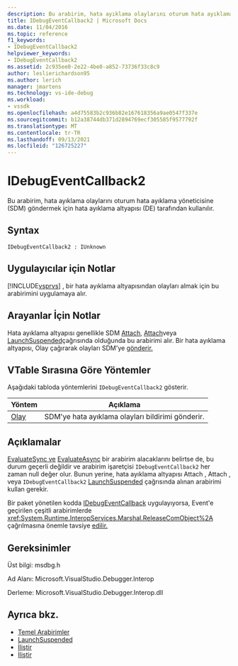 ```yaml
---
description: Bu arabirim, hata ayıklama olaylarını oturum hata ayıklama yöneticisine (SDM) göndermek için hata ayıklama altyapısı (DE) tarafından kullanılır.
title: IDebugEventCallback2 | Microsoft Docs
ms.date: 11/04/2016
ms.topic: reference
f1_keywords:
- IDebugEventCallback2
helpviewer_keywords:
- IDebugEventCallback2
ms.assetid: 2c935ee0-2e22-4be0-a852-73736f33c8c9
author: leslierichardson95
ms.author: lerich
manager: jmartens
ms.technology: vs-ide-debug
ms.workload:
- vssdk
ms.openlocfilehash: a4d75583b2c936b82e167618356a9ae0547f337e
ms.sourcegitcommit: b12a38744db371d2894769ecf305585f9577792f
ms.translationtype: MT
ms.contentlocale: tr-TR
ms.lasthandoff: 09/13/2021
ms.locfileid: "126725227"
---
```

# <a name="idebugeventcallback2"></a>IDebugEventCallback2
Bu arabirim, hata ayıklama olaylarını oturum hata ayıklama yöneticisine (SDM) göndermek için hata ayıklama altyapısı (DE) tarafından kullanılır.

## <a name="syntax"></a>Syntax

```
IDebugEventCallback2 : IUnknown
```

## <a name="notes-for-implementers"></a>Uygulayıcılar için Notlar
 [!INCLUDE[vsprvs](../../../code-quality/includes/vsprvs_md.md)] , bir hata ayıklama altyapısından olayları almak için bu arabirimini uygulamaya alır.

## <a name="notes-for-callers"></a>Arayanlar İçin Notlar
 Hata ayıklama altyapısı genellikle SDM [Attach,](../../../extensibility/debugger/reference/idebugprogram2-attach.md) [Attach](../../../extensibility/debugger/reference/idebugengine2-attach.md)veya [LaunchSuspended](../../../extensibility/debugger/reference/idebugenginelaunch2-launchsuspended.md)çağrısında olduğunda bu arabirimi alır. Bir hata ayıklama altyapısı, Olay çağırarak olayları SDM'ye [gönderir.](../../../extensibility/debugger/reference/idebugeventcallback2-event.md)

## <a name="methods-in-vtable-order"></a>VTable Sırasına Göre Yöntemler
 Aşağıdaki tabloda yöntemlerini `IDebugEventCallback2` gösterir.

|Yöntem|Açıklama|
|------------|-----------------|
|[Olay](../../../extensibility/debugger/reference/idebugeventcallback2-event.md)|SDM'ye hata ayıklama olayları bildirimi gönderir.|

## <a name="remarks"></a>Açıklamalar
 [EvaluateSync ve](../../../extensibility/debugger/reference/idebugexpression2-evaluatesync.md) [EvaluateAsync](../../../extensibility/debugger/reference/idebugexpression2-evaluateasync.md) bir arabirim alacaklarını belirtse de, bu durum geçerli değildir ve arabirim işaretçisi `IDebugEventCallback2` her zaman null değer olur. Bunun yerine, hata ayıklama altyapısı Attach , Attach , veya `IDebugEventCallback2` [LaunchSuspended](../../../extensibility/debugger/reference/idebugenginelaunch2-launchsuspended.md) [](../../../extensibility/debugger/reference/idebugprogram2-attach.md)çağrısında alınan arabirimi kullan gerekir. [](../../../extensibility/debugger/reference/idebugengine2-attach.md)

 Bir paket yönetilen kodda [IDebugEventCallback](../../../extensibility/debugger/reference/idebugeventcallback2.md) uygulayıyorsa, Event'e geçirilen çeşitli arabirimlerde <xref:System.Runtime.InteropServices.Marshal.ReleaseComObject%2A> çağrılmasına önemle tavsiye [edilir.](../../../extensibility/debugger/reference/idebugeventcallback2-event.md)

## <a name="requirements"></a>Gereksinimler
 Üst bilgi: msdbg.h

 Ad Alanı: Microsoft.VisualStudio.Debugger.Interop

 Derleme: Microsoft.VisualStudio.Debugger.Interop.dll

## <a name="see-also"></a>Ayrıca bkz.
- [Temel Arabirimler](../../../extensibility/debugger/reference/core-interfaces.md)
- [LaunchSuspended](../../../extensibility/debugger/reference/idebugenginelaunch2-launchsuspended.md)
- [İliştir](../../../extensibility/debugger/reference/idebugprogram2-attach.md)
- [İliştir](../../../extensibility/debugger/reference/idebugengine2-attach.md)
